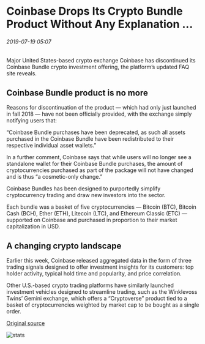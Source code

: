 # Coinbase Drops Its Crypto Bundle Product Without Any Explanation ...

###### 2019-07-19 05:07

Major United States-based crypto exchange Coinbase has discontinued its Coinbase Bundle crypto investment offering, the platform’s updated FAQ site reveals.

## Coinbase Bundle product is no more

Reasons for discontinuation of the product — which had only just launched in fall 2018 — have not been officially provided, with the exchange simply notifying users that:

“Coinbase Bundle purchases have been deprecated, as such all assets purchased in the Coinbase Bundle have been redistributed to their respective individual asset wallets.”

In a further comment, Coinbase says that while users will no longer see a standalone wallet for their Coinbase Bundle purchases, the amount of cryptocurrencies purchased as part of the package will not have changed and is thus “a cosmetic-only change.”

Coinbase Bundles has been designed to purportedly simplify cryptocurrency trading and draw new investors into the sector.

Each bundle was a basket of five cryptocurrencies — Bitcoin (BTC), Bitcoin Cash (BCH), Ether (ETH), Litecoin (LTC), and Ethereum Classic (ETC) — supported on Coinbase and purchased in proportion to their market capitalization in USD.

## A changing crypto landscape

Earlier this week, Coinbase released aggregated data in the form of three trading signals designed to offer investment insights for its customers: top holder activity, typical hold time and popularity, and price correlation.

Other U.S.-based crypto trading platforms have similarly launched investment vehicles designed to streamline trading, such as the Winklevoss Twins’ Gemini exchange, which offers a “Cryptoverse” product tied to a basket of cryptocurrencies weighted by market cap to be bought as a single order.

[Original source](https://cointelegraph.com/news/coinbase-drops-its-crypto-bundle-product-without-any-explanation)

![stats](https://c.statcounter.com/11760860/0/a89fa40b/1/ "stats")